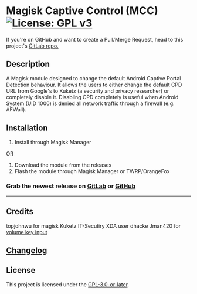 # Magisk Captive Control (MCC)  [![License: GPL v3](https://img.shields.io/badge/License-GPLv3-blue.svg)](https://www.gnu.org/licenses/gpl-3.0)

If you're on GitHub and want to create a Pull/Merge Request, head to this project's [GitLab repo.](https://gitlab.com/Atrate/magisk-captive-control)

## Description
A Magisk module designed to change the default Android Captive Portal Detection behaviour. It allows the users to either change the default CPD URL from Google's to Kuketz (a security and privacy researcher) or completely disable it. Disabling CPD completely is useful when Android System (UID 1000) is denied all network traffic through a firewall (e.g. AFWall).

## Installation
1. Install through Magisk Manager 

OR

1. Download the module from the releases
2. Flash the module through Magisk Manager or TWRP/OrangeFox

### Grab the newest release on [GitLab](https://gitlab.com/Atrate/magisk-captive-control/releases) or [GitHub](https://github.com/Atrate/magisk-captive-control/releases)

---

## Credits
topjohnwu for magisk
Kuketz IT-Secutiry
XDA user dhacke
Jman420 for [volume key input](https://github.com/Jman420/magisk_selinux_manager/blob/develop/common/install.sh)
## [Changelog](./CHANGELOG)

## License
This project is licensed under the [GPL-3.0-or-later](https://www.gnu.org/licenses/gpl-3.0.html).

